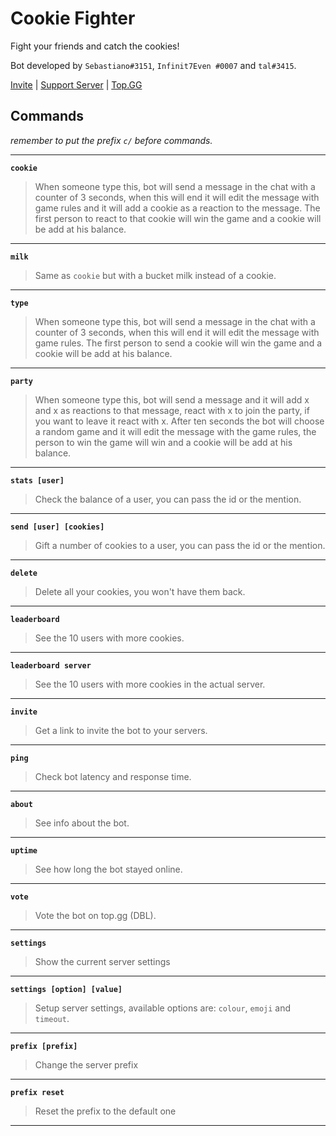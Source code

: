 # **Cookie Fighter**
Fight your friends and catch the cookies!

Bot developed by `Sebastiano#3151`, `Infinit7Even
#0007` and `tal#3415`.

[Invite](https://discord.com/oauth2/authorize?client_id=638483485417406495&permissions=84032&scope=bot) | [Support Server](https://discord.gg/vCUpW9E) | [Top.GG](https://top.gg/bot/638483485417406495)

## Commands
*remember to put the prefix `c/` before commands.*

---
**`cookie`**
> When someone type this, bot will send a message in the chat with a counter of 3 seconds, when this will end it will edit the message with game rules and it will add a cookie as a reaction to the message. 
The first person to react to that cookie will win the game and a cookie will be add at his balance.

---
**`milk`**
> Same as `cookie` but with a bucket milk instead of a cookie.

---
**`type`**
> When someone type this, bot will send a message in the chat with a counter of 3 seconds, when this will end it will edit the message with game rules.
The first person to send a cookie will win the game and a cookie will be add at his balance.

---
**`party`**
> When someone type this, bot will send a message and it will add x and x as reactions to that message, react with x to join the party, if you want to leave it react with x.
After ten seconds the bot will choose a random game and it will edit the message with the game rules, the person to win the game will win and a cookie will be add at his balance.

---
**`stats [user]`**
> Check the balance of a user, you can pass the id or the mention.

---
**`send [user] [cookies]`**
> Gift a number of cookies to a user, you can pass the id or the mention.

---
**`delete`**
> Delete all your cookies, you won't have them back.

---
**`leaderboard`**
> See the 10 users with more cookies.

---
**`leaderboard server`**
> See the 10 users with more cookies in the actual server.

---
**`invite`**
> Get a link to invite the bot to your servers.

---
**`ping`**
> Check bot latency and response time.

---
**`about`**
> See info about the bot.

---
**`uptime`**
> See how long the bot stayed online.

---
**`vote`**
> Vote the bot on top.gg (DBL).

---
**`settings`**
> Show the current server settings

---
**`settings [option] [value]`**
> Setup server settings, available options are: `colour`, `emoji` and `timeout`. 

---
**`prefix [prefix]`** 
> Change the server prefix

---
**`prefix reset`**
> Reset the prefix to the default one

---
